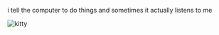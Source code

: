 i tell the computer to do things and sometimes it actually listens to me
<!--START_SECTION:update_image-->
<img src=https://raw.githubusercontent.com/sneakykestrel/sneakykestrel/main/.github/images/cat-water.gif height="" width="" align=left alt=kitty />
<!--END_SECTION:update_image-->

